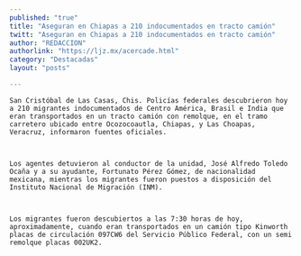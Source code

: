 ```yaml
---
published: "true"
title: "Aseguran en Chiapas a 210 indocumentados en tracto camión"
twitt: "Aseguran en Chiapas a 210 indocumentados en tracto camión"
author: "REDACCION"
authorlink: "https://ljz.mx/acercade.html"
category: "Destacadas"
layout: "posts"

---
```



  
    San Cristóbal de Las Casas, Chis. Policías federales descubrieron hoy a 210 migrantes indocumentados de Centro América, Brasil e India que eran transportados en un tracto camión con remolque, en el tramo carretero ubicado entre Ocozocoautla, Chiapas, y Las Choapas, Veracruz, informaron fuentes oficiales.
  
  
  
    Los agentes detuvieron al conductor de la unidad, José Alfredo Toledo Ocaña y a su ayudante, Fortunato Pérez Gómez, de nacionalidad mexicana, mientras los migrantes fueron puestos a disposición del Instituto Nacional de Migración (INM).
  
  
  
    Los migrantes fueron descubiertos a las 7:30 horas de hoy, aproximadamente, cuando eran transportados en un camión tipo Kinworth placas de circulación 097CW6 del Servicio Público Federal, con un semi remolque placas 002UK2.
  

